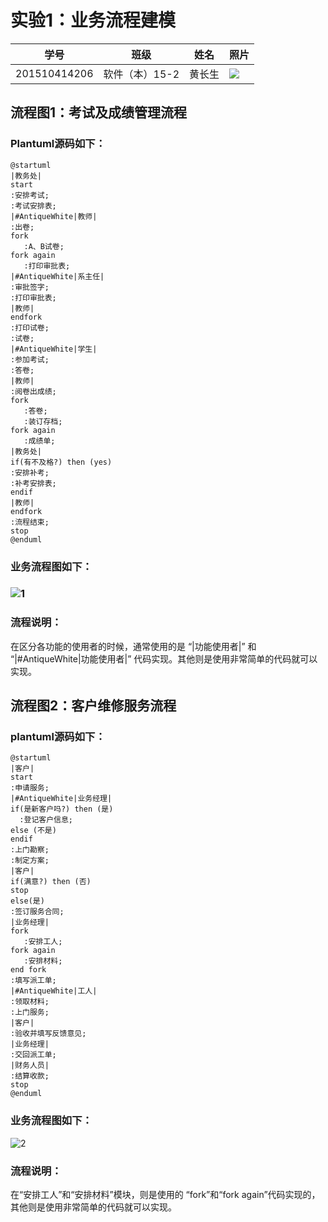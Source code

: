 # 实验1：业务流程建模

| 学号           | 班级        | 姓名   | 照片                      |
| ------------ | --------- | ---- | ----------------------- |
| 201510414206 | 软件（本）15-2 | 黄长生  | ![](./huangshengqi.jpg) |

## 流程图1：考试及成绩管理流程

### Plantuml源码如下：

```
@startuml
|教务处|
start
:安排考试;
:考试安排表;
|#AntiqueWhite|教师|
:出卷;
fork
   :A、B试卷;
fork again
   :打印审批表;
|#AntiqueWhite|系主任|
:审批签字;
:打印审批表;
|教师|
endfork
:打印试卷;
:试卷;
|#AntiqueWhite|学生|
:参加考试;
:答卷;
|教师|
:阅卷出成绩;
fork
   :答卷;
   :装订存档;
fork again
   :成绩单;
|教务处|
if(有不及格?) then (yes)
:安排补考;
:补考安排表;
endif
|教师|
endfork
:流程结束;
stop
@enduml
```

### 业务流程图如下：

### ![1](./flow1.png)

### 流程说明：

在区分各功能的使用者的时候，通常使用的是 “|功能使用者|” 和 “|#AntiqueWhite|功能使用者|” 代码实现。其他则是使用非常简单的代码就可以实现。



## 流程图2：客户维修服务流程

### plantuml源码如下：

```
@startuml
|客户|
start
:申请服务;
|#AntiqueWhite|业务经理|
if(是新客户吗?) then (是)
  :登记客户信息;
else (不是)
endif
:上门勘察;
:制定方案;
|客户|
if(满意?) then (否)
stop
else(是)
:签订服务合同;
|业务经理|
fork
   :安排工人;
fork again
   :安排材料;
end fork
:填写派工单;
|#AntiqueWhite|工人|
:领取材料;
:上门服务;
|客户|
:验收并填写反馈意见;
|业务经理|
:交回派工单;
|财务人员|
:结算收款;
stop
@enduml
```

### 业务流程图如下：

![2](./flow2.png)

### 流程说明：

在“安排工人”和“安排材料”模块，则是使用的 “fork”和“fork again”代码实现的，其他则是使用非常简单的代码就可以实现。